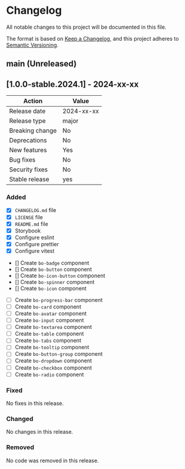 # Changelog

All notable changes to this project will be documented in this file.

The format is based on [Keep a Changelog](https://keepachangelog.com/en/1.0.0/), and this project adheres to [Semantic Versioning](https://semver.org/spec/v2.0.0.html).

## main (Unreleased)

## [1.0.0-stable.2024.1] - 2024-xx-xx

| Action          | Value      |
| --------------- | ---------- |
| Release date    | 2024-xx-xx |
| Release type    | major      |
| Breaking change | No         |
| Deprecations    | No         |
| New features    | Yes        |
| Bug fixes       | No         |
| Security fixes  | No         |
| Stable release  | yes        |

### Added

- [x] `CHANGELOG.md` file
- [x] `LICENSE` file
- [x] `README.md` file
- [x] Storybook
- [x] Configure eslint
- [x] Configure prettier
- [x] Configure vitest
- [] Create `bo-badge` component
- [] Create `bo-button` component
- [] Create `bo-icon-button` component
- [] Create `bo-spinner` component
- [] Create `bo-icon` component
- [ ] Create `bo-progress-bar` component
- [ ] Create `bo-card` component
- [ ] Create `bo-avatar` component
- [ ] Create `bo-input` component
- [ ] Create `bo-textarea` component
- [ ] Create `bo-table` component
- [ ] Create `bo-tabs` component
- [ ] Create `bo-tooltip` component
- [ ] Create `bo-button-group` component
- [ ] Create `bo-dropdown` component
- [ ] Create `bo-checkbox` component
- [ ] Create `bo-radio` component

### Fixed

No fixes in this release.

### Changed

No changes in this release.

### Removed

No code was removed in this release.
